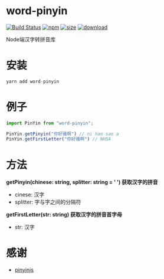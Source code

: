 # word-pinyin
[![Build Status](https://img.shields.io/travis/zhylmzr/word-pinyin/master?style=flat-square)](https://travis-ci.org/zhylmzr/word-pinyin)
[![npm](https://img.shields.io/npm/v/word-pinyin?style=flat-square)](https://www.npmjs.com/package/word-pinyin)
[![size](https://img.shields.io/bundlephobia/min/word-pinyin?style=flat-square)](https://bundlephobia.com/result?p=word-pinyin)
[![download](https://img.shields.io/npm/dw/word-pinyin?style=flat-square)](https://npmcharts.com/compare/word-pinyin)

Node端汉字转拼音库

# 安装
```js
yarn add word-pinyin
```

# 例子
```js
import PinYin from "word-pinyin";

PinYin.getPinyin("你好骚啊") // ni hao sao a
PinYin.getFirstLetter("你好骚啊") // NHSA
```

# 方法
**getPinyin(chinese: string, splitter: string = ' ') 获取汉字的拼音**
- cinese: 汉字
- splitter: 字与字之间的分隔符

**getFirstLetter(str: string) 获取汉字的拼音首字母**
- str: 汉字

# 感谢
- [pinyinjs](https://github.com/sxei/pinyinjs)